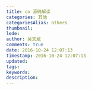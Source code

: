 ```yaml
---
title: co 源码解读
categories: 其他
categoriesAlias: others
thumbnail:
lede:
author: 吴文斌
comments: true
date: 2016-10-24 12:07:13
timestamp: 2016-10-24 12:07:13
updated:
tags:
keywords:
description:
---
```


